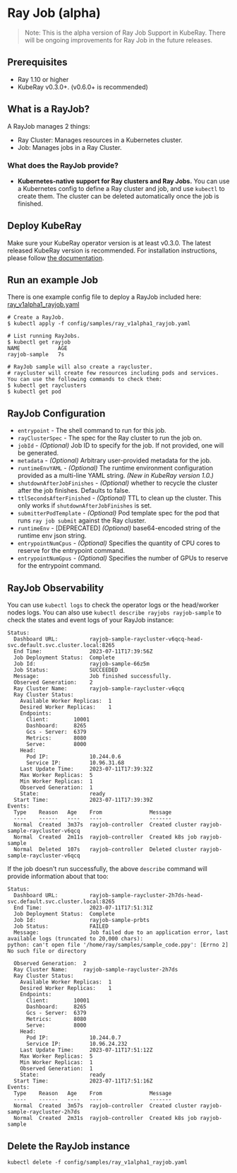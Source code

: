 # Ray Job (alpha)

> Note: This is the alpha version of Ray Job Support in KubeRay. There will be ongoing improvements for Ray Job in the future releases.

## Prerequisites

* Ray 1.10 or higher
* KubeRay v0.3.0+. (v0.6.0+ is recommended)

## What is a RayJob?

A RayJob manages 2 things:

* Ray Cluster: Manages resources in a Kubernetes cluster.
* Job: Manages jobs in a Ray Cluster.

### What does the RayJob provide?

* **Kubernetes-native support for Ray clusters and Ray Jobs.** You can use a Kubernetes config to define a Ray cluster and job, and use `kubectl` to create them. The cluster can be deleted automatically once the job is finished.

## Deploy KubeRay

Make sure your KubeRay operator version is at least v0.3.0.
The latest released KubeRay version is recommended.
For installation instructions, please follow [the documentation](../deploy/installation.md).

## Run an example Job

There is one example config file to deploy a RayJob included here:
[ray_v1alpha1_rayjob.yaml](https://github.com/ray-project/kuberay/blob/master/ray-operator/config/samples/ray_v1alpha1_rayjob.yaml)

```shell
# Create a RayJob.
$ kubectl apply -f config/samples/ray_v1alpha1_rayjob.yaml
```

```shell
# List running RayJobs.
$ kubectl get rayjob
NAME            AGE
rayjob-sample   7s
```

```shell
# RayJob sample will also create a raycluster.
# raycluster will create few resources including pods and services. You can use the following commands to check them:
$ kubectl get rayclusters
$ kubectl get pod
```

## RayJob Configuration

* `entrypoint` - The shell command to run for this job.
* `rayClusterSpec` - The spec for the Ray cluster to run the job on.
* `jobId` - _(Optional)_ Job ID to specify for the job. If not provided, one will be generated.
* `metadata` - _(Optional)_ Arbitrary user-provided metadata for the job.
* `runtimeEnvYAML` - _(Optional)_ The runtime environment configuration provided as a multi-line YAML string. _(New in KubeRay version 1.0.)_
* `shutdownAfterJobFinishes` - _(Optional)_ whether to recycle the cluster after the job finishes. Defaults to false.
* `ttlSecondsAfterFinished` - _(Optional)_ TTL to clean up the cluster. This only works if `shutdownAfterJobFinishes` is set.
* `submitterPodTemplate` - _(Optional)_ Pod template spec for the pod that runs `ray job submit` against the Ray cluster.
* `runtimeEnv` - [DEPRECATED] _(Optional)_ base64-encoded string of the runtime env json string.
* `entrypointNumCpus` - _(Optional)_ Specifies the quantity of CPU cores to reserve for the entrypoint command.
* `entrypointNumGpus` - _(Optional)_ Specifies the number of GPUs to reserve for the entrypoint command.
## RayJob Observability

You can use `kubectl logs` to check the operator logs or the head/worker nodes logs.
You can also use `kubectl describe rayjobs rayjob-sample` to check the states and event logs of your RayJob instance:

```text
Status:
  Dashboard URL:          rayjob-sample-raycluster-v6qcq-head-svc.default.svc.cluster.local:8265
  End Time:               2023-07-11T17:39:56Z
  Job Deployment Status:  Complete
  Job Id:                 rayjob-sample-66z5m
  Job Status:             SUCCEEDED
  Message:                Job finished successfully.
  Observed Generation:    2
  Ray Cluster Name:       rayjob-sample-raycluster-v6qcq
  Ray Cluster Status:
    Available Worker Replicas:  1
    Desired Worker Replicas:    1
    Endpoints:
      Client:        10001
      Dashboard:     8265
      Gcs - Server:  6379
      Metrics:       8080
      Serve:         8000
    Head:
      Pod IP:             10.244.0.6
      Service IP:         10.96.31.68
    Last Update Time:     2023-07-11T17:39:32Z
    Max Worker Replicas:  5
    Min Worker Replicas:  1
    Observed Generation:  1
    State:                ready
  Start Time:             2023-07-11T17:39:39Z
Events:
  Type    Reason   Age    From               Message
  ----    ------   ----   ----               -------
  Normal  Created  3m37s  rayjob-controller  Created cluster rayjob-sample-raycluster-v6qcq
  Normal  Created  2m11s  rayjob-controller  Created k8s job rayjob-sample
  Normal  Deleted  107s   rayjob-controller  Deleted cluster rayjob-sample-raycluster-v6qcq
```

If the job doesn't run successfully, the above `describe` command will provide information about that too:

```text
Status:
  Dashboard URL:          rayjob-sample-raycluster-2h7ds-head-svc.default.svc.cluster.local:8265
  End Time:               2023-07-11T17:51:31Z
  Job Deployment Status:  Complete
  Job Id:                 rayjob-sample-prbts
  Job Status:             FAILED
  Message:                Job failed due to an application error, last available logs (truncated to 20,000 chars):
python: can't open file '/home/ray/samples/sample_code.ppy': [Errno 2] No such file or directory

  Observed Generation:  2
  Ray Cluster Name:     rayjob-sample-raycluster-2h7ds
  Ray Cluster Status:
    Available Worker Replicas:  1
    Desired Worker Replicas:    1
    Endpoints:
      Client:        10001
      Dashboard:     8265
      Gcs - Server:  6379
      Metrics:       8080
      Serve:         8000
    Head:
      Pod IP:             10.244.0.7
      Service IP:         10.96.24.232
    Last Update Time:     2023-07-11T17:51:12Z
    Max Worker Replicas:  5
    Min Worker Replicas:  1
    Observed Generation:  1
    State:                ready
  Start Time:             2023-07-11T17:51:16Z
Events:
  Type    Reason   Age    From               Message
  ----    ------   ----   ----               -------
  Normal  Created  3m57s  rayjob-controller  Created cluster rayjob-sample-raycluster-2h7ds
  Normal  Created  2m31s  rayjob-controller  Created k8s job rayjob-sample
```

## Delete the RayJob instance

```shell
kubectl delete -f config/samples/ray_v1alpha1_rayjob.yaml
```
